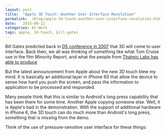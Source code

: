 ```yaml
---
layout: post
title:  "Apple 3D Touch: Another User Interface Revolution"
permalink:  /blog/apple-3d-touch-another-user-interface-revolution.html
date:   2015-09-12
categories: At-Work 
tags: apple, 3d-touch, bill-gates
---
```


Bill Gates predicted back in [D5 conference in 2007](http://allthingsd.com/20070531/d5-gates-jobs-transcript/) that 3D will come to user interface. Back then, we all was thinking of something like what Tom Cruise use in the film Minority Report, and what the people from [Thalmic Labs has able to produce](http://benny.id/blog/the-future-of-gesture-control-from-thalmic-labs.html)

But the latest announcement from Apple about the new 3D touch blew my mind. It is basically an additional layer in iPhone 6S that allow the device to sense how hard you push the screen, and pass the information to application to be processed and responded.

Many people think that this is similar to Android's long press capability that has been there for some time. Another Apple copying someone else. Well, it is Apple's bad in the demonstration. With the support of additional hardware in iPhone 6, the 3D touch can do much more than Android's long press, something that is missing from the demo.

Think of the use of pressure-sensitive user interface for these things:

